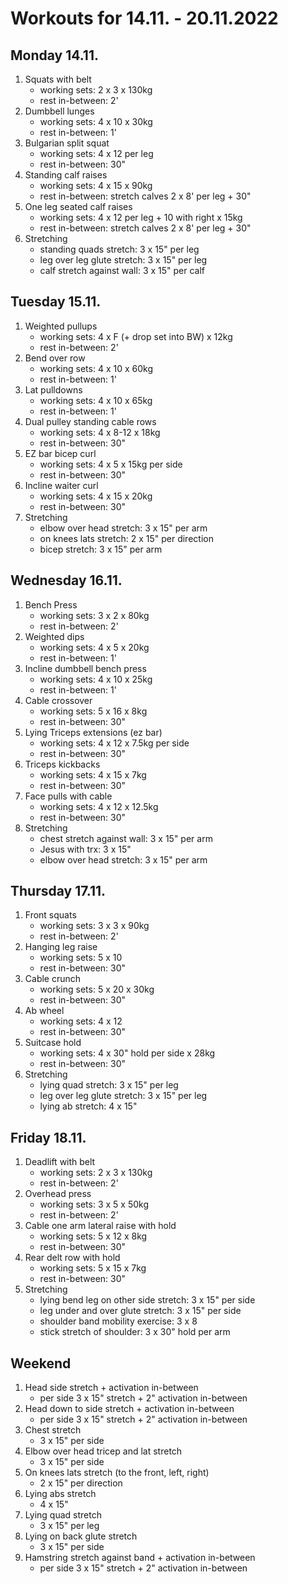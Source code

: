 # Workouts for 14.11. - 20.11.2022

## Monday 14.11.

1. Squats with belt
   - working sets: 2 x 3 x 130kg
   - rest in-between: 2'
2. Dumbbell lunges
   - working sets: 4 x 10 x 30kg
   - rest in-between: 1'
3. Bulgarian split squat
   - working sets: 4 x 12 per leg
   - rest in-between: 30"
4. Standing calf raises
   - working sets: 4 x 15 x 90kg
   - rest in-between: stretch calves 2 x 8' per leg + 30"
5. One leg seated calf raises
   - working sets: 4 x 12 per leg + 10 with right x 15kg
   - rest in-between: stretch calves 2 x 8' per leg + 30"
6. Stretching
   - standing quads stretch: 3 x 15" per leg
   - leg over leg glute stretch: 3 x 15" per leg
   - calf stretch against wall: 3 x 15" per calf

## Tuesday 15.11.

1. Weighted pullups
   - working sets: 4 x F (+ drop set into BW) x 12kg
   - rest in-between: 2'
2. Bend over row
   - working sets: 4 x 10 x 60kg
   - rest in-between: 1'
3. Lat pulldowns
   - working sets: 4 x 10 x 65kg
   - rest in-between: 1'
4. Dual pulley standing cable rows
   - working sets: 4 x 8-12 x 18kg
   - rest in-between: 30"
5. EZ bar bicep curl
   - working sets: 4 x 5 x 15kg per side
   - rest in-between: 30"
6. Incline waiter curl
   - working sets: 4 x 15 x 20kg
   - rest in-between: 30"
7. Stretching
   - elbow over head stretch: 3 x 15" per arm
   - on knees lats stretch: 2 x 15" per direction
   - bicep stretch: 3 x 15" per arm

## Wednesday 16.11.

1. Bench Press
   - working sets: 3 x 2 x 80kg
   - rest in-between: 2'
2. Weighted dips
   - working sets: 4 x 5 x 20kg
   - rest in-between: 1'
3. Incline dumbbell bench press
   - working sets: 4 x 10 x 25kg
   - rest in-between: 1'
4. Cable crossover
   - working sets: 5 x 16 x 8kg
   - rest in-between: 30"
5. Lying Triceps extensions (ez bar)
   - working sets: 4 x 12 x 7.5kg per side
   - rest in-between: 30"
6. Triceps kickbacks
   - working sets: 4 x 15 x 7kg
   - rest in-between: 30"
7. Face pulls with cable
   - working sets: 4 x 12 x 12.5kg
   - rest in-between: 30"
8. Stretching
   - chest stretch against wall: 3 x 15" per arm
   - Jesus with trx: 3 x 15"
   - elbow over head stretch: 3 x 15" per arm

## Thursday 17.11.

1. Front squats
   - working sets: 3 x 3 x 90kg
   - rest in-between: 2'
2. Hanging leg raise
   - working sets: 5 x 10
   - rest in-between: 30"
3. Cable crunch
   - working sets: 5 x 20 x 30kg
   - rest in-between: 30"
4. Ab wheel
   - working sets: 4 x 12
   - rest in-between: 30"
5. Suitcase hold
   - working sets: 4 x 30" hold per side x 28kg
   - rest in-between: 30"
6. Stretching
   - lying quad stretch: 3 x 15" per leg
   - leg over leg glute stretch: 3 x 15" per leg
   - lying ab stretch: 4 x 15"

## Friday 18.11.

1. Deadlift with belt
   - working sets: 2 x 3 x 130kg
   - rest in-between: 2'
2. Overhead press
   - working sets: 3 x 5 x 50kg
   - rest in-between: 2'
3. Cable one arm lateral raise with hold
   - working sets: 5 x 12 x 8kg
   - rest in-between: 30"
4. Rear delt row with hold
   - working sets: 5 x 15 x 7kg
   - rest in-between: 30"
5. Stretching
   - lying bend leg on other side stretch: 3 x 15" per side
   - leg under and over glute stretch: 3 x 15" per side
   - shoulder band mobility exercise: 3 x 8
   - stick stretch of shoulder: 3 x 30" hold per arm

## Weekend

1. Head side stretch + activation in-between
   - per side 3 x 15" stretch + 2" activation in-between
2. Head down to side stretch + activation in-between
   - per side 3 x 15" stretch + 2" activation in-between
3. Chest stretch
   - 3 x 15" per side
4. Elbow over head tricep and lat stretch
   - 3 x 15" per side
5. On knees lats stretch (to the front, left, right)
   - 2 x 15" per direction
6. Lying abs stretch
   - 4 x 15"
7. Lying quad stretch
   - 3 x 15" per leg
8. Lying on back glute stretch
   - 3 x 15" per side
9. Hamstring stretch against band + activation in-between
   - per side 3 x 15" stretch + 2" activation in-between
